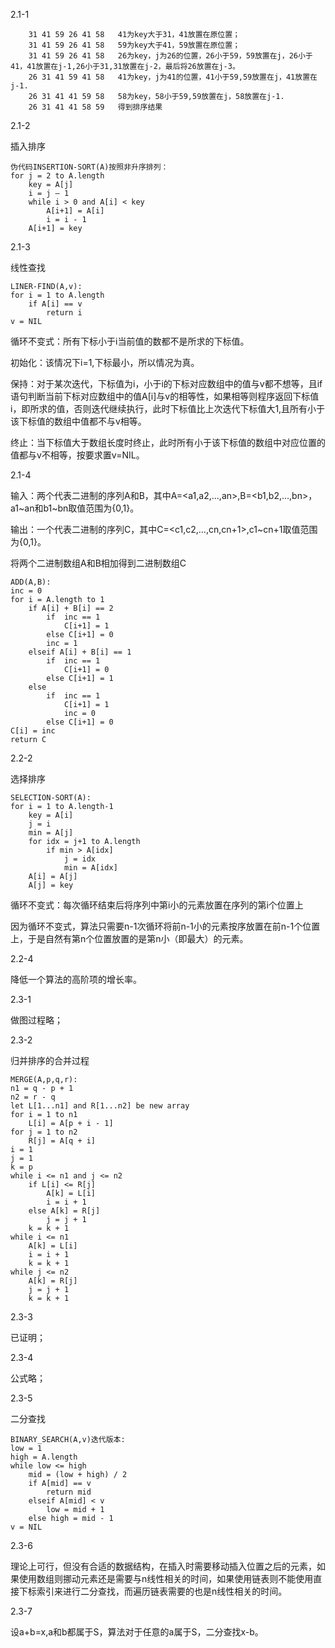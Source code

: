 2.1-1
```
	31 41 59 26 41 58	41为key大于31，41放置在原位置；
	31 41 59 26 41 58	59为key大于41，59放置在原位置；
	31 41 59 26 41 58	26为key，j为26的位置，26小于59，59放置在j，26小于41，41放置在j-1,26小于31,31放置在j-2，最后将26放置在j-3。
	26 31 41 59 41 58	41为key，j为41的位置，41小于59,59放置在j，41放置在j-1.
	26 31 41 41 59 58	58为key，58小于59,59放置在j，58放置在j-1.
	26 31 41 41 58 59	得到排序结果
```

2.1-2

插入排序
```
伪代码INSERTION-SORT(A)按照非升序排列：
for j = 2 to A.length
    key = A[j]
    i = j – 1
    while i > 0 and A[i] < key
        A[i+1] = A[i]
        i = i - 1
    A[i+1] = key
```

2.1-3

线性查找
```
LINER-FIND(A,v):
for i = 1 to A.length
    if A[i] == v
        return i
v = NIL
```

循环不变式：所有下标小于i当前值的数都不是所求的下标值。

初始化：该情况下i=1,下标最小，所以情况为真。

保持：对于某次迭代，下标值为i，小于i的下标对应数组中的值与v都不想等，且if语句判断当前下标对应数组中的值A[i]与v的相等性，如果相等则程序返回下标值i，即所求的值，否则迭代继续执行，此时下标值比上次迭代下标值大1,且所有小于该下标值的数组中值都不与v相等。

终止：当下标值大于数组长度时终止，此时所有小于该下标值的数组中对应位置的值都与v不相等，按要求置v=NIL。

2.1-4

输入：两个代表二进制的序列A和B，其中A=<a1,a2,…,an>,B=<b1,b2,…,bn>，a1~an和b1~bn取值范围为{0,1}。

输出：一个代表二进制的序列C，其中C=<c1,c2,…,cn,cn+1>,c1~cn+1取值范围为{0,1}。

将两个二进制数组A和B相加得到二进制数组C
```
ADD(A,B):
inc = 0
for i = A.length to 1
    if A[i] + B[i] == 2
        if  inc == 1
            C[i+1] = 1
        else C[i+1] = 0
        inc = 1
    elseif A[i] + B[i] == 1
        if  inc == 1
            C[i+1] = 0
        else C[i+1] = 1
    else
        if  inc == 1
            C[i+1] = 1
            inc = 0
        else C[i+1] = 0
C[i] = inc
return C
```

2.2-2

选择排序
```
SELECTION-SORT(A):
for i = 1 to A.length-1
    key = A[i]
    j = i
    min = A[j]
    for idx = j+1 to A.length
        if min > A[idx]
            j = idx
            min = A[idx]
    A[i] = A[j]
    A[j] = key
```

循环不变式：每次循环结束后将序列中第i小的元素放置在序列的第i个位置上

因为循环不变式，算法只需要n-1次循环将前n-1小的元素按序放置在前n-1个位置上，于是自然有第n个位置放置的是第n小（即最大）的元素。

2.2-4

降低一个算法的高阶项的增长率。

2.3-1

做图过程略；

2.3-2

归并排序的合并过程
```
MERGE(A,p,q,r):
n1 = q - p + 1
n2 = r - q
let L[1...n1] and R[1...n2] be new array
for i = 1 to n1
    L[i] = A[p + i - 1]
for j = 1 to n2
    R[j] = A[q + i]
i = 1
j = 1
k = p
while i <= n1 and j <= n2
    if L[i] <= R[j]
        A[k] = L[i]
        i = i + 1
    else A[k] = R[j]
        j = j + 1
    k = k + 1
while i <= n1
    A[k] = L[i]
    i = i + 1
    k = k + 1
while j <= n2
    A[k] = R[j]
    j = j + 1
    k = k + 1
```
2.3-3

已证明；

2.3-4

公式略；

2.3-5

二分查找
```
BINARY_SEARCH(A,v)迭代版本:
low = 1
high = A.length
while low <= high
    mid = (low + high) / 2
    if A[mid] == v
        return mid
    elseif A[mid] < v
        low = mid + 1
    else high = mid - 1
v = NIL
```

2.3-6

理论上可行，但没有合适的数据结构，在插入时需要移动插入位置之后的元素，如果使用数组则挪动元素还是需要与n线性相关的时间，如果使用链表则不能使用直接下标索引来进行二分查找，而遍历链表需要的也是n线性相关的时间。

2.3-7

设a+b=x,a和b都属于S，算法对于任意的a属于S，二分查找x-b。